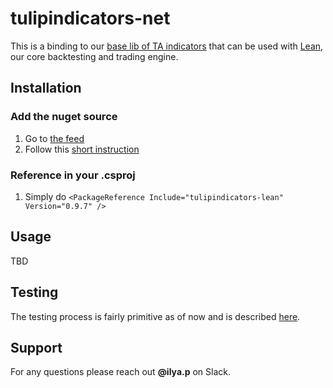 # tulipindicators-net

This is a binding to our [base lib of TA indicators](https://github.com/hcmc-project/tulipindicators-private) that can be used with [Lean](https://www.quantconnect.com/lean/), our core backtesting and trading engine.

## Installation

### Add the nuget source
1. Go to [the feed](https://dev.azure.com/rcdb/tulipindicators/_packaging?_a=feed&feed=nuget-private)
2. Follow this [short instruction](https://docs.microsoft.com/en-us/azure/devops/artifacts/nuget/nuget-exe?view=azure-devops#add-a-feed-to-nuget-2)

### Reference in your .csproj
1. Simply do `<PackageReference Include="tulipindicators-lean" Version="0.9.7" />`

## Usage

TBD

## Testing

The testing process is fairly primitive as of now and is described [here](https://gist.github.com/rdbuf/6c2ba15d5238c0473535d0972f2d1ef7).

## Support

For any questions please reach out **@ilya.p** on Slack.
